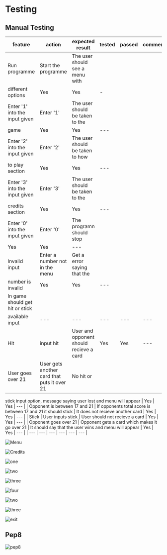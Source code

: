 # Testing

## Manual Testing

| feature | action | expected result | tested | passed | comments |
| --- | --- | --- | --- | --- | --- |
| Run programme | Start the programme | The user should see a menu with
 different options | Yes | Yes | - |
| Enter '1' into the input given | Enter '1' | The user should be taken to the
 game | Yes | Yes | --- |
| Enter '2' into the input given | Enter '2' | The user should be taken to how
 to play section | Yes | Yes | --- |
| Enter '3' into the input given | Enter '3' | The user should be taken to the
 credits section | Yes | Yes | --- |
| Enter '0' into the input given | Enter '0' | The programn should stop
 | Yes | Yes | --- |
| Invalid input | Enter a number not in the menu | Get a error saying that the
 number is invalid | Yes | Yes | --- |
| In game should get hit or stick
 available input | --- | --- | --- | --- | --- |
| Hit | input hit | User and opponent should recieve a card | Yes | Yes | --- |
| User goes over 21 | User gets another card that puts it over 21 | No hit or 
stick input option,
message saying user lost and menu will appear | Yes | Yes | --- |
| Opponent is between 17 and 21 | If opponents total score is between 17 and 21
 it should stick | It does not recieve another card | Yes | Yes | --- |
| Stick | User inputs stick | User should not recieve a card | Yes | Yes | --- |
| Opponent goes over 21 | Opponent gets a card which makes it go over 21 |
 It should say that the user wins and menu will appear | Yes | Yes | --- |
| --- | --- | --- | --- | --- | --- |


![Menu](documentation/blackjack_menu.png)





![Credits](documentation/live_code_credits)

![one](documentation/play_one.png)

![two](documentation/play_two.png)

![three](documentation/play_three.png)

![four](documentation/play_four.png)

![two](documentation/option_two.png)

![three](documentation/credits.png)

![exit](documentation/stop_programme.png)

## Pep8

![pep8](documentation/pep.png)